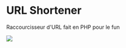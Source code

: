 # URL Shortener
Raccourcisseur d'URL fait en PHP pour le fun

<img src="https://i.imgur.com/VZ8Socr.png">
